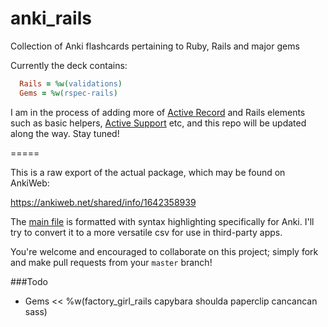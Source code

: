 # anki_rails
Collection of Anki flashcards pertaining to Ruby, Rails and major gems

Currently the deck contains:
```ruby
  Rails = %w(validations)
  Gems = %w(rspec-rails)
```

I am in the process of adding more of [Active Record](ACtiveadmin.info) and Rails elements such as basic helpers, [Active Support](http://guides.rubyonrails.org/active_support_core_extensions.html) etc, and this repo will be updated along the way. Stay tuned!

=====

This is a raw export of the actual package, which may be found on AnkiWeb:

https://ankiweb.net/shared/info/1642358939

The [main file](https://github.com/coisnepe/anki_rails/blob/master/rails_and_gems_anki_deck.txt) is formatted with syntax highlighting specifically for Anki. I'll try to convert it to a more versatile csv for use in third-party apps.

You're welcome and encouraged to collaborate on this project; simply fork and make pull requests from your `master` branch!


###Todo
- Gems << %w(factory_girl_rails capybara shoulda paperclip cancancan sass)
